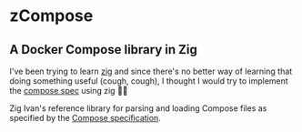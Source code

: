 # zCompose
## A Docker Compose library in Zig

I've been trying to learn [zig](https://ziglang.org/) and since there's no better way of learning that doing something useful (cough, cough), I thought I would try to implement the [compose spec](https://compose-spec.io/) using zig 🤷‍♂️

Zig Ivan's reference library for parsing and loading Compose files as specified by the [Compose specification](https://github.com/compose-spec/compose-spec).

